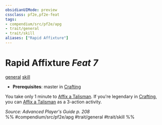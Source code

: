 ```yaml
---
obsidianUIMode: preview
cssclass: pf2e,pf2e-feat
tags:
- compendium/src/pf2e/apg
- trait/general
- trait/skill
aliases: ["Rapid Affixture"]
---
```

# Rapid Affixture  *Feat 7*  
[general](../../Rules/traits/general.md)  [skill](../../Rules/traits/skill.md)  

- **Prerequisites**: master in [Crafting](../skills.md#Crafting)

You take only 1 minute to [Affix a Talisman](../../Rules/actions/affix-a-talisman.md). If you're legendary in [Crafting](../skills.md#Crafting), you can [Affix a Talisman](../../Rules/actions/affix-a-talisman.md) as a 3-action activity.

*Source: Advanced Player's Guide p. 208*  
%% #compendium/src/pf2e/apg #trait/general #trait/skill %%